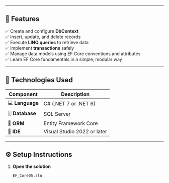 
---

## 🚀 Features
✅ Create and configure **DbContext**  
✅ Insert, update, and delete records  
✅ Execute **LINQ queries** to retrieve data  
✅ Implement **transactions** safely  
✅ Manage data models using EF Core conventions and attributes  
✅ Learn EF Core fundamentals in a simple, modular way

---

## 🧰 Technologies Used
| Component | Description |
|------------|-------------|
| 💻 **Language** | C# (.NET 7 or .NET 6) |
| 🗄️ **Database** | SQL Server |
| 🧩 **ORM** | Entity Framework Core |
| 🧠 **IDE** | Visual Studio 2022 or later |

---

## ⚙️ Setup Instructions
1. **Open the solution**
   ```bash
   EF_Core05.sln
